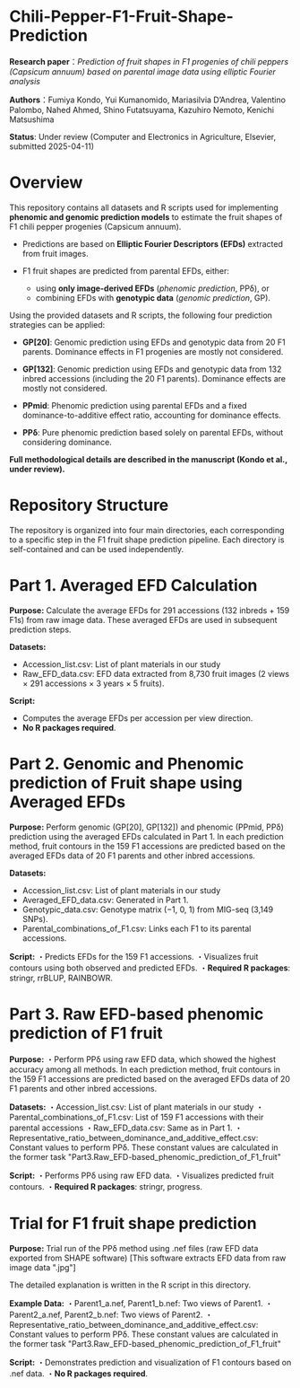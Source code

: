 # Chili-Pepper-F1-Fruit-Shape-Prediction
**Research paper**：*Prediction of fruit shapes in F1 progenies of chili peppers (Capsicum annuum) based on parental image data using elliptic Fourier analysis*

**Authors**：Fumiya Kondo, Yui Kumanomido, Mariasilvia D’Andrea, Valentino Palombo, Nahed Ahmed, Shino Futatsuyama, Kazuhiro Nemoto, Kenichi Matsushima

**Status**: Under review (Computer and Electronics in Agriculture, Elsevier, submitted 2025-04-11)

# Overview
This repository contains all datasets and R scripts used for implementing **phenomic and genomic prediction models** to estimate the fruit shapes of F1 chili pepper progenies (Capsicum annuum).

* Predictions are based on **Elliptic Fourier Descriptors (EFDs)** extracted from fruit images.

* F1 fruit shapes are predicted from parental EFDs, either:
    * using **only image-derived EFDs** (*phenomic prediction*, PPδ), or
    * combining EFDs with **genotypic data** (*genomic prediction*, GP).

Using the provided datasets and R scripts, the following four prediction strategies can be applied:

* **GP[20]**: Genomic prediction using EFDs and genotypic data from 20 F1 parents. Dominance effects in F1 progenies are mostly not considered.

* **GP[132]**: Genomic prediction using EFDs and genotypic data from 132 inbred accessions (including the 20 F1 parents). Dominance effects are mostly not considered.

* **PPmid**: Phenomic prediction using parental EFDs and a fixed dominance-to-additive effect ratio, accounting for dominance effects.

* **PPδ**: Pure phenomic prediction based solely on parental EFDs, without considering dominance.

**Full methodological details are described in the manuscript (Kondo et al., under review).**

# Repository Structure
The repository is organized into four main directories, each corresponding to a specific step in the F1 fruit shape prediction pipeline. Each directory is self-contained and can be used independently.

# Part 1. Averaged EFD Calculation
**Purpose:** 
Calculate the average EFDs for 291 accessions (132 inbreds + 159 F1s) from raw image data. These averaged EFDs are used in subsequent prediction steps.

**Datasets:**
* Accession_list.csv: List of plant materials in our study
* Raw_EFD_data.csv: EFD data extracted from 8,730 fruit images (2 views × 291 accessions × 3 years × 5 fruits).

**Script:**
* Computes the average EFDs per accession per view direction.
* **No R packages required**.

# Part 2. Genomic and Phenomic prediction of Fruit shape using Averaged EFDs
**Purpose:** 
Perform genomic (GP[20], GP[132]) and phenomic (PPmid, PPδ) prediction using the averaged EFDs calculated in Part 1.
In each prediction method, fruit contours in the 159 F1 accessions are predicted based on the averaged EFDs data of 20 F1 parents and other inbred accessions.

**Datasets:**
* Accession_list.csv: List of plant materials in our study
* Averaged_EFD_data.csv: Generated in Part 1.
* Genotypic_data.csv: Genotype matrix (−1, 0, 1) from MIG-seq (3,149 SNPs).
* Parental_combinations_of_F1.csv: Links each F1 to its parental accessions.

**Script:**
・Predicts EFDs for the 159 F1 accessions.
・Visualizes fruit contours using both observed and predicted EFDs.
・**Required R packages**: stringr, rrBLUP, RAINBOWR.

# Part 3. Raw EFD-based phenomic prediction of F1 fruit
**Purpose:**
・Perform PPδ using raw EFD data, which showed the highest accuracy among all methods.
In each prediction method, fruit contours in the 159 F1 accessions are predicted based on the averaged EFDs data of 20 F1 parents and other inbred accessions.

**Datasets:**
・Accession_list.csv: List of plant materials in our study
・Parental_combinations_of_F1.csv: List of 159 F1 accessions with their parental accessions
・Raw_EFD_data.csv: Same as in Part 1.
・Representative_ratio_between_dominance_and_additive_effect.csv: Constant values to perform PPδ. These constant values are calculated in the former task "Part3.Raw_EFD-based_phenomic_prediction_of_F1_fruit"

**Script:**
・Performs PPδ using raw EFD data.
・Visualizes predicted fruit contours.
・**Required R packages**: stringr, progress. 

# Trial for F1 fruit shape prediction
**Purpose:**
Trial run of the PPδ method using .nef files (raw EFD data exported from SHAPE software)
[This software extracts EFD data from raw image data ".jpg"]

The detailed explanation is written in the R script in this directory.

**Example Data:**
・Parent1_a.nef, Parent1_b.nef: Two views of Parent1.
・Parent2_a.nef, Parent2_b.nef: Two views of Parent2.
・Representative_ratio_between_dominance_and_additive_effect.csv: Constant values to perform PPδ. These constant values are calculated in the former task "Part3.Raw_EFD-based_phenomic_prediction_of_F1_fruit"

**Script:**
・Demonstrates prediction and visualization of F1 contours based on .nef data.
・**No R packages required**.
